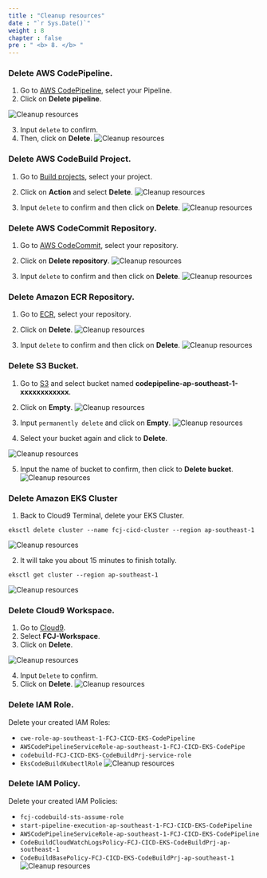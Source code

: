 ```yaml
---
title : "Cleanup resources"
date : "`r Sys.Date()`"
weight : 8
chapter : false
pre : " <b> 8. </b> "
---
```


### Delete AWS CodePipeline.
1. Go to [AWS CodePipeline](https://ap-southeast-1.console.aws.amazon.com/codesuite/codepipeline/pipelines?region=ap-southeast-1), select your Pipeline.
2. Click on **Delete pipeline**.

![Cleanup resources](../images/8.cleanup/8.1.cleanup.png?pc=90pt)

3. Input ```delete``` to confirm.
4. Then, click on **Delete**.
![Cleanup resources](../images/8.cleanup/8.2.cleanup.png?pc=90pt)


### Delete AWS CodeBuild Project.
1. Go to [Build projects](p-southeast-1.console.aws.amazon.com/codesuite/codebuild/projects?region=ap-southeast-1), select your project.
2. Click on **Action** and select **Delete**.
![Cleanup resources](../images/8.cleanup/8.3.cleanup.png?pc=90pt)

3. Input ```delete``` to confirm and then click on **Delete**.
![Cleanup resources](../images/8.cleanup/8.4.cleanup.png?pc=90pt)


### Delete AWS CodeCommit Repository.
1. Go to [AWS CodeCommit](https://ap-southeast-1.console.aws.amazon.com/codesuite/codecommit/repositories?region=ap-southeast-1), select your repository.
2. Click on **Delete repository**.
![Cleanup resources](../images/8.cleanup/8.5.cleanup.png?pc=90pt)

3. Input ```delete``` to confirm and then click on **Delete**.
![Cleanup resources](../images/8.cleanup/8.6.cleanup.png?pc=90pt)


### Delete Amazon ECR Repository.
1. Go to [ECR](https://ap-southeast-1.console.aws.amazon.com/ecr/home?region=ap-southeast-1), select your repository.
2. Click on **Delete**.
![Cleanup resources](../images/8.cleanup/8.7.cleanup.png?pc=90pt)

3. Input ```delete``` to confirm and then click on **Delete**.
![Cleanup resources](../images/8.cleanup/8.8.cleanup.png?pc=90pt)

### Delete S3 Bucket.
1. Go to [S3](https://ap-southeast-1.console.aws.amazon.com/s3/home?region=ap-southeast-1#) and select bucket named **codepipeline-ap-southeast-1-xxxxxxxxxxxx**.
2. Click on **Empty**.
![Cleanup resources](../images/8.cleanup/8.9.cleanup.png?pc=90pt)

3. Input ```permanently delete``` and click on **Empty**.
![Cleanup resources](../images/8.cleanup/8.10.cleanup.png?pc=90pt)

4. Select your bucket again and click to **Delete**.

![Cleanup resources](../images/8.cleanup/8.11.cleanup.png?pc=90pt)

5. Input the name of bucket to confirm, then click to **Delete bucket**.
![Cleanup resources](../images/8.cleanup/8.12.cleanup.png?pc=90pt)

### Delete Amazon EKS Cluster
1. Back to Cloud9 Terminal, delete your EKS Cluster.
```
eksctl delete cluster --name fcj-cicd-cluster --region ap-southeast-1
```
![Cleanup resources](../images/8.cleanup/8.13.cleanup.png?pc=90pt)

2. It will take you about 15 minutes to finish totally.
```
eksctl get cluster --region ap-southeast-1
```

![Cleanup resources](../images/8.cleanup/8.14.cleanup.png?pc=90pt)

### Delete Cloud9 Workspace.
1. Go to [Cloud9](https://ap-southeast-1.console.aws.amazon.com/cloud9control/home?region=ap-southeast-1#/).
2. Select **FCJ-Workspace**.
3. Click on **Delete**.

![Cleanup resources](../images/8.cleanup/8.15.cleanup.png?pc=90pt)

4. Input ```Delete``` to confirm.
5. Click on **Delete**.
![Cleanup resources](../images/8.cleanup/8.16.cleanup.png?pc=90pt)


### Delete IAM Role.
Delete your created IAM Roles:
+ ```cwe-role-ap-southeast-1-FCJ-CICD-EKS-CodePipeline```
+ ```AWSCodePipelineServiceRole-ap-southeast-1-FCJ-CICD-EKS-CodePipe```
+ ```codebuild-FCJ-CICD-EKS-CodeBuildPrj-service-role```
+ ```EksCodeBuildKubectlRole```
![Cleanup resources](../images/8.cleanup/8.18.cleanup.png?pc=90pt)


### Delete IAM Policy.
Delete your created IAM Policies:
+ ```fcj-codebuild-sts-assume-role```
+ ```start-pipeline-execution-ap-southeast-1-FCJ-CICD-EKS-CodePipeline```
+ ```AWSCodePipelineServiceRole-ap-southeast-1-FCJ-CICD-EKS-CodePipeline```
+ ```CodeBuildCloudWatchLogsPolicy-FCJ-CICD-EKS-CodeBuildPrj-ap-southeast-1```
+ ```CodeBuildBasePolicy-FCJ-CICD-EKS-CodeBuildPrj-ap-southeast-1```
![Cleanup resources](../images/8.cleanup/8.17.cleanup.png?pc=90pt)